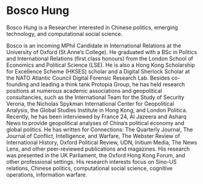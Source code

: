 # Bosco Hung
Bosco Hung is a Researcher interested in Chinese politics, emerging technology, and computational social science.

Bosco is an incoming MPhil Candidate in International Relations at the University of Oxford (St Anne’s College). He graduated with a BSc in Politics and International Relations (first class honours) from the London School of Economics and Political Science (LSE). He is also a Hong Kong Scholarship for Excellence Scheme (HKSES) scholar and a Digital Sherlock Scholar at the NATO Atlantic Council Digital Forensic Research Lab. Besides co-founding and leading a think tank Protopia Group, he has held research positions at numerous academic associations and geopolitical consultancies, such as the International Team for the Study of Security Verona, the Nicholas Spykman International Center for Geopolitical Analysis, the Global Studies Institute in Hong Kong, and London Politica. Recently, he has been interviewed by France 24, Al Jazeera and Asharq News to provide geopolitical analyses of China’s political economy and global politics. He has written for Connections: The Quarterly Journal, The Journal of Conflict, Intelligence, and Warfare, The Webster Review of International History, Oxford Political Review, UDN, Initium Media, The News Lens, and other peer-reviewed publications and magazines. His research was presented in the UK Parliament, the Oxford Hong Kong Forum, and other professional settings. His research interests focus on Sino-US relations, Chinese politics, computational social science, cognitive operations, information warfare.
